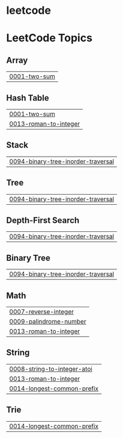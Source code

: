 # leetcode
<!---LeetCode Topics Start-->
# LeetCode Topics
## Array
|  |
| ------- |
| [0001-two-sum](https://github.com/agpprastyo/leetcode/tree/master/0001-two-sum) |
## Hash Table
|  |
| ------- |
| [0001-two-sum](https://github.com/agpprastyo/leetcode/tree/master/0001-two-sum) |
| [0013-roman-to-integer](https://github.com/agpprastyo/leetcode/tree/master/0013-roman-to-integer) |
## Stack
|  |
| ------- |
| [0094-binary-tree-inorder-traversal](https://github.com/agpprastyo/leetcode/tree/master/0094-binary-tree-inorder-traversal) |
## Tree
|  |
| ------- |
| [0094-binary-tree-inorder-traversal](https://github.com/agpprastyo/leetcode/tree/master/0094-binary-tree-inorder-traversal) |
## Depth-First Search
|  |
| ------- |
| [0094-binary-tree-inorder-traversal](https://github.com/agpprastyo/leetcode/tree/master/0094-binary-tree-inorder-traversal) |
## Binary Tree
|  |
| ------- |
| [0094-binary-tree-inorder-traversal](https://github.com/agpprastyo/leetcode/tree/master/0094-binary-tree-inorder-traversal) |
## Math
|  |
| ------- |
| [0007-reverse-integer](https://github.com/agpprastyo/leetcode/tree/master/0007-reverse-integer) |
| [0009-palindrome-number](https://github.com/agpprastyo/leetcode/tree/master/0009-palindrome-number) |
| [0013-roman-to-integer](https://github.com/agpprastyo/leetcode/tree/master/0013-roman-to-integer) |
## String
|  |
| ------- |
| [0008-string-to-integer-atoi](https://github.com/agpprastyo/leetcode/tree/master/0008-string-to-integer-atoi) |
| [0013-roman-to-integer](https://github.com/agpprastyo/leetcode/tree/master/0013-roman-to-integer) |
| [0014-longest-common-prefix](https://github.com/agpprastyo/leetcode/tree/master/0014-longest-common-prefix) |
## Trie
|  |
| ------- |
| [0014-longest-common-prefix](https://github.com/agpprastyo/leetcode/tree/master/0014-longest-common-prefix) |
<!---LeetCode Topics End-->